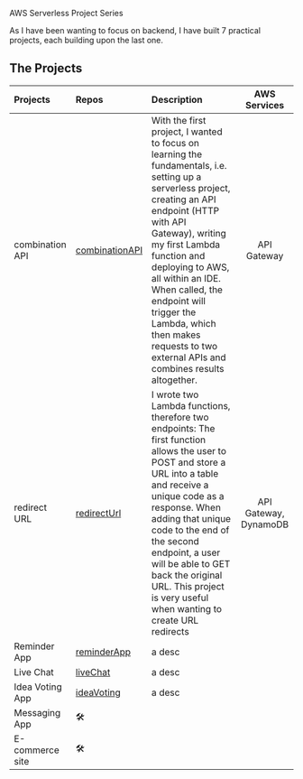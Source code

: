 AWS Serverless Project Series

As I have been wanting to focus on backend, I have built 7 practical projects, each building upon the last one.

## The Projects

| Projects           | Repos                            | Description                                                 | AWS Services |
| :----------------- | :------------------------------- | :---------------------------------------------------------- | :--------: |
| combination API    | [combinationAPI](https://github.com/joan-gerard/combinationAPI_AWS_Serverless)| With the first project, I wanted to focus on learning the fundamentals, i.e. setting up a serverless project, creating an API endpoint (HTTP with API Gateway), writing my first Lambda function and deploying to AWS, all within an IDE. When called, the endpoint will trigger the Lambda, which then makes requests to two external APIs and combines results altogether.      | API Gateway
| redirect URL       | [redirectUrl](https://github.com/joan-gerard/redirectUrl_AWS_Serverless) | I wrote two Lambda functions, therefore two endpoints: The first function allows the user to POST and store a URL into a table and receive a unique code as a response. When adding that unique code to the end of the second endpoint, a user will be able to GET back the original URL. This project is very useful when wanting to create URL redirects | API Gateway, DynamoDB
| Reminder App       | [reminderApp](https://github.com/joan-gerard/reminderApp_AWS_Serverless)               |    a desc         |
| Live Chat          | [liveChat](https://github.com/joan-gerard/liveChat_AWS_Serverless) | a desc               |
| Idea Voting App    | [ideaVoting](https://github.com/joan-gerard/ideaVoting_AWS_Serverless)                  | a desc     |
| Messaging App      | 🛠️         |  |
| E-commerce site    | 🛠️         |                |


